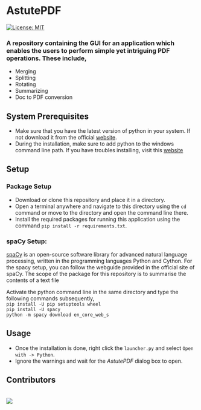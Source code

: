 # AstutePDF
[![License: MIT](https://img.shields.io/badge/License-MIT-green.svg)](https://opensource.org/licenses/MIT)

### **A repository containing the GUI for an application which enables the users to perform simple yet intriguing PDF operations. These include,**

* Merging
* Splitting
* Rotating
* Summarizing
* Doc to PDF conversion



## System Prerequisites 
* Make sure that you have the latest version of python in your system. If not download it from the official [website](https://www.python.org/downloads/). 
* During the installation, make sure to add python to the windows command line path. If you have troubles installing, visit this [website](https://phoenixnap.com/kb/how-to-install-python-3-windows)


## Setup
### Package Setup
* Download or clone this repository and place it in a directory.
* Open a terminal anywhere and navigate to this directory using the `cd` command or move to the directory and open the command line there.
* Install the required packages for running this application using the command `pip install -r requirements.txt`.

### spaCy Setup:
[spaCy](https://spacy.io/) is an open-source software library for advanced natural language processing, written in the programming languages Python and Cython. For the spacy setup, you can follow the webguide provided in the official site of spaCy. The scope of the package for this repository is to summarise the contents of a text file

Activate the python command line in the same directory and type the following commands subsequently, <br>
`pip install -U pip setuptools wheel` <br>
`pip install -U spacy` <br>
`python -m spacy download en_core_web_s`

## Usage
* Once the installation is done, right click the `launcher.py` and select `Open with -> Python`.
* Ignore the warnings and wait for the _AstutePDF_ dialog box to open.

## Contributors

<a href="https://github.com/HiddenWarrior-27/AstutePDF/graphs/contributors">
  <br>
  <img src="https://contrib.rocks/image?repo=HiddenWarrior-27/AstutePDF" />
</a>



